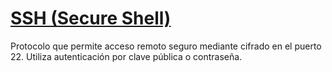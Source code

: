 # [SSH (Secure Shell)]()

Protocolo que permite acceso remoto seguro mediante cifrado en el puerto 22. Utiliza autenticación por clave pública o contraseña.
